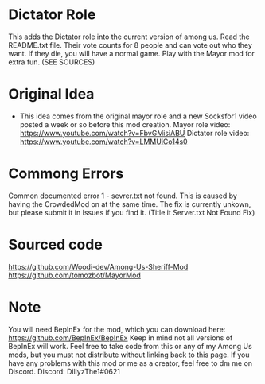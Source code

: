 # Dictator Role
This adds the Dictator role into the current version of among us. Read the README.txt file.
Their vote counts for 8 people and can vote out who they want.
If they die, you will have a normal game.
Play with the Mayor mod for extra fun. (SEE SOURCES)

# Original Idea
- This idea comes from the original mayor role and a new Socksfor1 video posted a week or so before this mod creation.
Mayor role video: https://www.youtube.com/watch?v=FbvGMisiABU
Dictator role video: https://www.youtube.com/watch?v=LMMUiCo14s0

# Commong Errors
Common documented error 1 - sevrer.txt not found. This is caused by having the CrowdedMod on at the same time. The fix is currently unkown, but please submit it in Issues if you find it. (Title it Server.txt Not Found Fix)

# Sourced code
https://github.com/Woodi-dev/Among-Us-Sheriff-Mod
https://github.com/tomozbot/MayorMod

# Note
You will need BepInEx for the mod, which you can download here: https://github.com/BepInEx/BepInEx
Keep in mind not all versions of BepInEx will work.
Feel free to take code from this or any of my Among Us mods, but you must not distribute without linking back to this page.
If you have any problems with this mod or me as a creator, feel free to dm me on Discord.
Discord: DillyzThe1#0621
